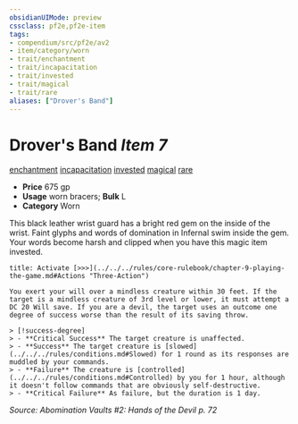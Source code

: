```yaml
---
obsidianUIMode: preview
cssclass: pf2e,pf2e-item
tags:
- compendium/src/pf2e/av2
- item/category/worn
- trait/enchantment
- trait/incapacitation
- trait/invested
- trait/magical
- trait/rare
aliases: ["Drover's Band"]
---
```

# Drover's Band *Item 7*  
[enchantment](../../../rules/traits/enchantment.md)  [incapacitation](../../../rules/traits/incapacitation.md)  [invested](../../../rules/traits/invested.md)  [magical](../../../rules/traits/magical.md)  [rare](../../../rules/traits/rare.md)  

- **Price** 675 gp
- **Usage** worn bracers; **Bulk** L
- **Category** Worn

This black leather wrist guard has a bright red gem on the inside of the wrist. Faint glyphs and words of domination in Infernal swim inside the gem. Your words become harsh and clipped when you have this magic item invested.

```ad-embed-ability
title: Activate [>>>](../../../rules/core-rulebook/chapter-9-playing-the-game.md#Actions "Three-Action")

You exert your will over a mindless creature within 30 feet. If the target is a mindless creature of 3rd level or lower, it must attempt a DC 20 Will save. If you are a devil, the target uses an outcome one degree of success worse than the result of its saving throw.

> [!success-degree] 
> - **Critical Success** The target creature is unaffected.
> - **Success** The target creature is [slowed](../../../rules/conditions.md#Slowed) for 1 round as its responses are muddled by your commands.
> - **Failure** The creature is [controlled](../../../rules/conditions.md#Controlled) by you for 1 hour, although it doesn't follow commands that are obviously self-destructive.
> - **Critical Failure** As failure, but the duration is 1 day.
```

*Source: Abomination Vaults #2: Hands of the Devil p. 72*
